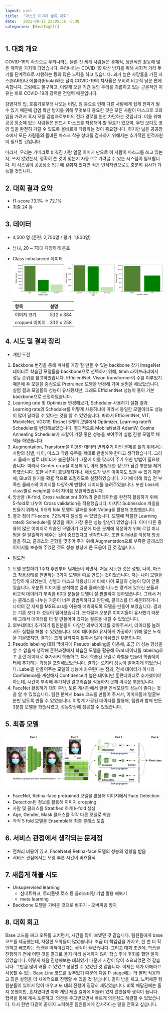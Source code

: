 ```yaml
---
layout: post
title:  "마스크 이미지 분류 대회"
date:   2021-09-12 22:05:56 -5:30
categories: [MaskImgClf]
---
```


## 1. 대회 개요
COVID-19의 확산으로 우리나라는 물론 전 세계 사람들은 경제적, 생산적인 활동에 많은 제약을 가지게 되었습니다. 우리나라는 COVID-19 확산 방지를 위해 사회적 거리 두기를 단계적으로 시행하는 등의 많은 노력을 하고 있습니다. 과거 높은 사망률을 가진 사스(SARS)나 에볼라(Ebola)와는 달리 COVID-19의 치사율은 오히려 비교적 낮은 편에 속합니다. 그럼에도 불구하고, 이렇게 오랜 기간 동안 우리를 괴롭히고 있는 근본적인 이유는 바로 COVID-19의 강력한 전염력 때문입니다.

감염자의 입, 호흡기로부터 나오는 비말, 침 등으로 인해 다른 사람에게 쉽게 전파가 될 수 있기 때문에 감염 확산 방지를 위해 무엇보다 중요한 것은 모든 사람이 마스크로 코와 입을 가려서 혹시 모를 감염자로부터의 전파 경로를 원천 차단하는 것입니다. 이를 위해 공공 장소에 있는 사람들은 반드시 마스크를 착용해야 할 필요가 있으며, 무엇 보다도 코와 입을 완전히 가릴 수 있도록 올바르게 착용하는 것이 중요합니다. 하지만 넓은 공공장소에서 모든 사람들의 올바른 마스크 착용 상태를 검사하기 위해서는 추가적인 인적자원이 필요할 것입니다.

따라서, 우리는 카메라로 비춰진 사람 얼굴 이미지 만으로 이 사람이 마스크를 쓰고 있는지, 쓰지 않았는지, 정확히 쓴 것이 맞는지 자동으로 가려낼 수 있는 시스템이 필요합니다. 이 시스템이 공공장소 입구에 갖춰져 있다면 적은 인적자원으로도 충분히 검사가 가능할 것입니다.

## 2. 대회 결과 요약
* f1-score 73.1% -> 72.1%
* 최종 24 등

## 3. 데이터
* 4,500 명 (훈련: 2,700명 / 평가: 1,800명)
* 남녀, 20 ~ 70대 다양하게 분포
* Class imbalanced 데이터
![](/assets/image/pstage/w4_sun_2.PNG)

    |항목|설명|
    |------|---|
    |이미지 크기|512 x 384|
    |cropped 이미지|312 x 258|

## 4. 시도 및 결과 정리
* 개인 도전
1.	Backbone 변경을 통해 피쳐를 가장 잘 만들 수 있는 backbone 찾기
ImageNet 데이터로 학습된 모델들을 backbone으로 선택하기 위해, timm 라이브러리에서 성능 순위를 참고하였습니다. EfficientNet, Vision transformer이 주를 이루었기 때문에 두 모델을 중심으로 Pretrained 모델을 변경해 가며 실험을 해보았습니다. 실험 결과 모델들의 성능이 유사했지만, 그래도 EfficientNet 성능이 좋아 기본 backbone으로 선정하였습니다.
2.	Learning rate 및 Optimizer 변경해보기, Scheduler 사용하기
실험 결과 Learning rate와 Scheduler를 어떻게 사용하냐에 따라서 동일한 모델이라도 성능이 많이 달라질 수 있다는 것을 알 수 있었습니다. 따라서 EfficientNet, VIT, MobileNet, VGG19, Resnet 5개의 모델에서 Optimizer, Learning rate와 Scheduler를 변경해보았습니다. 결과적으로 MobileNet과 AdamW, Cosine Annealing Scheduler가 조합이 가장 좋은 성능을 보여주어 실험 진행 모델로 채택을 하였습니다.
3.	Augmentation, Transform을 이용한 데이터 변화주기
이번 문제를 풀기 위해서는 사람의 성별, 나이, 마스크 착용 유무를 제대로 판별해야 한다고 생각했습니다. 그리고 클래스 별로 데이터가 불균형하기 때문에 이를 맞추어 주기 위한 방법이 필요했습니다. 따라서 Center crop을 이용해 위, 아래 불필요한 정보가 담긴 부분을 제거하였습니다. 또한 사진이 흐릿해지거나, 해상도가 낮은 이미지도 있을 수 있기 때문에, Blur와 밝기를 확률 적으로 조절하도록 설정하였습니다. 거기에 더해 학습 전 부족한 클래스의 이미지를 다양하게 변형에 데이터를 늘려주었습니다. 또한 Loss에 class별로 weight를 주어 차이를 보완하였습니다.
4.	앙상블 (K-fold, Cross validation)
60%의 훈련데이터를 완전히 활용하기 위해 5-fold로 나누어 Cross validation을 적용했습니다. 마지막 Submission 파일을 만들기 위해서, 5개의 fold 모델의 결과를 Soft Voting을 활용해 조합했습니다.
5.	결과 정리
F1-score: 72%까지 달성할 수 있었습니다. 모델에 적절한 Learning rate와 Scheduler를 찾았을 때가 가장 좋은 성능 향상이 있었습니다. 이미 다른 종류의 많은 이미지로 학습된 모델이기 때문에 다른 문제에 적응하기 위해 로컬 미니멈을 잘 탈출하게 해주는 것이 중요했다고 생각합니다. 또한 K-fold를 이용해 앙상블을 하고, 클래스의 균형을 맞추어 주기 위해 Augmentation으로 부족한 클래스의 이미지를 보충해 주었던 것도 성능 향상에 큰 도움이 된 것 같습니다.

* 팀도전
1.	모델 분할하기
1주차 후반부터 팀제출이 되면서, 처음 시도한 것은 성별, 나이, 마스크 착용상태를 판별하는 3가지 모델을 따로 만드는 것이었습니다. 저는 나이 모델을 담당하게 되었는데, 성별과 마스크 착용상태에 비해 나이 모델의 성능이 많이 안좋았습니다.
오분류 이미지를 분석해본 결과 클래스를 나누는 경계에 있으신 분들과 비교적 데이터가 부족한 60대 분들을 모델이 잘 판별하지 못하였습니다. 그래서 저는 클래스를 나누는 기준이 너무 광범위하다고 판단해, 클래스를 더 세분화하거나 나이의 값 자체를 MSELoss를 이용해 예측하도록 모델을 만들어 보았습니다. 결과는 기존 보다 더 성능이 떨어졌습니다. 분석결과 오분류 이미지들이 유사했기 때문에 그래서 데이터를 더 잘 만들어야 겠다는 결론을 내릴 수 있었습니다.
2.	외부데이터 추가하기
팀원분들이 다양한 외부데이터를 찾아주셔서, 데이터를 늘려서도 실험을 해볼 수 있었습니다. 대회 데이터와 유사하게 가공하기 위해 많은 노력을 기울였지만, 결과는 크게 달라지지 않아서 많이 아쉬웠던 부분입니다.
3.	Pseudo labeling
대회 막바지에 Pseudo labeling을 이용해, 조금 더 성능 향상을 할 수 없을까 생각해 훈련과정에서 학습된 모델을 활용해 Eval 데이터를 labeling하고 훈련 데이터로 추가시켜 학습하고, 다시 학습된 모델로 라벨을 만들어 학습데이터에 추가하는 과정을 포함해보았습니다. 결과는 오히려 성능이 떨어지게 되었습니다. Label을 만들어주는 모델의 성능에 좌우된다는 점과, 전체 데이터가 아니라 Confidence를 계산해서 Confidence가 높은 데이터만 훈련데이터로 추가했어야 하는데, 시간이 부족해 추가적인 알고리즘을 적용하지 못해 아쉬운 부분입니다.
4.	FaceNet 활용하기
대회 후반, 토론 게시판에서 얼굴 인식모델의 성능이 좋다는 것을 알 수 있었습니다. 팀원 분께서 base 코드를 만들어 주셔서, 이미지들에 얼굴부분만 남도록 만들 수 있었습니다. 이렇게 가공된 데이터를 활용해, 팀원과 함께 만든 3분할 모델을 학습시켰고, 성능향상에 성공할 수 있었습니다.

## 5. 최종 모델
![](/assets/image/pstage/w4_sun_1.PNG)
* FaceNet, Retina-face pretrained 모델을 활용해 이미지에서 Face Detection
* Detection된 정보를 활용해 이미지 cropping
* 사람 및 클래스를 Stratified 하게 k-fold 생성
* Age, Gender, Mask 클래스를 각각 다른 모델로 학습
* 각각 5 fold 모델을 Ensemble해 최종 클래스 도출

## 6. 서비스 관점에서 생각되는 문제점
* 전처리 비용이 있고, FaceNet과 Retina-face 모델의 성능의 영향을 받음
* 서비스 관점에서는 모델 추론 시간이 비효율적

## 7. 새롭게 해볼 시도
* Unsupervised learning
    * 샴네트워크, 트리플넷 로스 등 클러스터링 기법 활용 해보기
    * meta learning
* Backbone 모델을 가벼운 것으로 바꾸기 - 오버피팅 방지

## 8. 대회 회고
Base 코드를 짜고 오류를 고치면서, 시간을 많이 보냈던 것 같습니다. 팀원들에게 base 코드를 제공했는데, 자잘한 오류들이 많았습니다. 조금 더 책임감을 가지고, 한 번 더 확인하고 배포하는 습관을 익혀야겠다는 생각이 들었습니다. 그리고 대회 초반에, 학습을 진행하기 전에 어떤 것을 결과로 둘지 미리 설계하지 않아 학습 후에 후회를 했던 일이 있었습니다. 이렇게 처음 진행해보는 대회였기 때문에 시간이 많이 소요되었던 것 같습니다. 그만큼 많이 배울 수 있었고 성장할 수 있었던 것 같습니다. 이제는 제가 이해하고 사용할 수 있는 Base Line 코드를 갖추었기 때문에 다음 P-stage에는 더 빨리 적응하고 많은 실험을 더 체계적으로 진행할 수 있을 것 같습니다.
같이 밤을 새고, 노력해준 팀원분들이 있어서 많이 배우고 또 대회 진행이 굉장히 재밌었습니다. 비록 메달권에는 들지 못했지만, 혼자였다면 아마 개인 제출 결과에 머물러 있지 않았을까 생각이 듭니다. 협력을 통해 계속 토론하고, 의견을 주고받으면서 빠르게 의문점도 해결할 수 있었습니다. 다시 한번 다같이 끝까지 노력해준 팀원들에게 감사하다는 말을 전하고 싶습니다.
